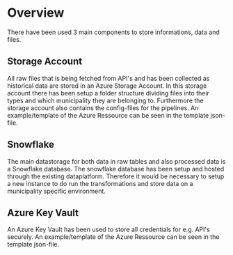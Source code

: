 # Overview

There have been used 3 main components to store informations, data and files.


## Storage Account

All raw files that is being fetched from API's and has been collected as historical data are stored in an Azure Storage Account. In this storage account there has been setup a folder structure dividing files into their types and which municipality they are belonging to. Furthermore the storage account also contains the config-files for the pipelines. An example/template of the Azure Ressource can be seen in the template json-file.


## Snowflake

The main datastorage for both data in raw tables and also processed data is a Snowflake database. The snowflake database has been setup and hosted through the existing dataplatform. Therefore it would be necessary to setup a new instance to do run the transformations and store data on a municipality specific environment. 

## Azure Key Vault

An Azure Key Vault has been used to store all credentials for e.g. API's securely. An example/template of the Azure Ressource can be seen in the template json-file.